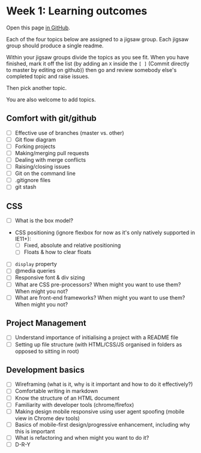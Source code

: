 # Week 1: Learning outcomes

Open this page [in GitHub](https://github.com/foundersandcoders/book/edit/FAC6/patterns/week1/README.md).

Each of the four topics below are assigned to a jigsaw group. Each jigsaw group should produce a single readme.

Within your jigsaw groups divide the topics as you see fit. When you have finished, mark it off the list (by adding an `X` inside the `[ ]` (Commit directly to master by editing on github)) then go and review somebody else's completed topic and raise issues.

Then pick another topic.

You are also welcome to add topics.

## Comfort with git/github
- [ ] Effective use of branches (master vs. other)
- [ ] Git flow diagram
- [ ] Forking projects
- [ ] Making/merging pull requests
- [ ] Dealing with merge conflicts
- [ ] Raising/closing issues
- [ ] Git on the command line
- [ ] .gitignore files
- [ ] git stash

## CSS
- [ ] What is the box model?
- CSS positioning (ignore flexbox for now as it's only natively supported in IE11+):
  - [ ] Fixed, absolute and relative positioning
  - [ ] Floats & how to clear floats
- [ ] `display` property
- [ ] @media queries
- [ ] Responsive font & div sizing
- [ ] What are CSS pre-processors? When might you want to use them? When might you not?
- [ ] What are front-end frameworks? When might you want to use them? When might you not?

## Project Management
- [ ] Understand importance of initialising a project with a README file
- [ ] Setting up file structure (with HTML/CSS/JS organised in folders as opposed to sitting in root)

## Development basics
- [ ] Wireframing (what is it, why is it important and how to do it effectively?)
- [ ] Comfortable writing in markdown
- [ ] Know the structure of an HTML document
- [ ] Familiarity with developer tools (chrome/firefox)
- [ ] Making design mobile responsive using user agent spoofing (mobile view in Chrome dev tools)
- [ ] Basics of mobile-first design/progressive enhancement, including why this is important
- [ ] What is refactoring and when might you want to do it?
- [ ] D-R-Y
